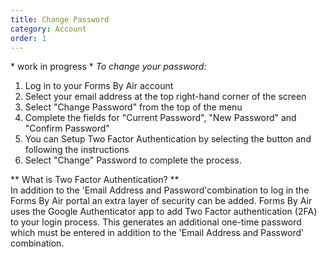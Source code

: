 ```yaml
---
title: Change Password
category: Account
order: 1
---
```


\* work in progress \*
*To change your password:*

1. Log in to your Forms By Air account
2. Select your email address at the top right-hand corner of the screen
3. Select "Change Password" from the top of the menu
4. Complete the fields for "Current Password", "New Password" and "Confirm Password"
5. You can Setup Two Factor Authentication by selecting the button and following the instructions
6. Select "Change" Password to complete the process.

** What is Two Factor Authentication? **  
In addition to the 'Email Address and Password'combination to log in the Forms By Air portal an extra layer of security can be added. Forms By Air uses the Google Authenticator app to add Two Factor authentication (2FA) to your login process. This generates an additional one-time password which must be entered in addition to the 'Email Address and Password' combination.